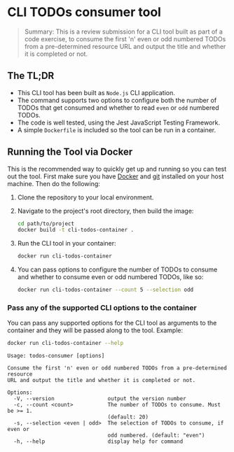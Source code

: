 # CLI TODOs consumer tool

> Summary: This is a review submission for a CLI tool built as part of a code exercise, to consume the first 'n' even or odd numbered TODOs from a pre-determined resource URL and output the title and whether it is completed or not.

## The TL;DR

- This CLI tool has been built as `Node.js` CLI application.
- The command supports two options to configure both the number of TODOs that get consumed and whether to read `even` or `odd` numbered TODOs.
- The code is well tested, using the Jest JavaScript Testing Framework.
- A simple `Dockerfile` is included so the tool can be run in a container.

## Running the Tool via Docker

This is the recommended way to quickly get up and running so you can test out the tool. First make sure you have [Docker](https://docs.docker.com/get-docker/) and [git](https://git-scm.com/book/en/v2/Getting-Started-Installing-Git) installed on your host machine. Then do the following:

1. Clone the repository to your local environment.

2. Navigate to the project's root directory, then build the image:

   ```bash
   cd path/to/project
   docker build -t cli-todos-container .
   ```

3. Run the CLI tool in your container:

   ```bash
   docker run cli-todos-container
   ```

4. You can pass options to configure the number of TODOs to consume and whether to consume even or odd numbered TODOs, like so:

   ```bash
   docker run cli-todos-container --count 5 --selection odd
   ```

### Pass any of the supported CLI options to the container

You can pass any supported options for the CLI tool as arguments to the container and they will be passed along to the tool. Example:

```bash
docker run cli-todos-container --help
```

```
Usage: todos-consumer [options]

Consume the first 'n' even or odd numbered TODOs from a pre-determined resource
URL and output the title and whether it is completed or not.

Options:
  -V, --version                 output the version number
  -c, --count <count>           The number of TODOs to consume. Must be >= 1.
                                (default: 20)
  -s, --selection <even | odd>  The selection of TODOs to consume, if even or
                                odd numbered. (default: "even")
  -h, --help                    display help for command
```
